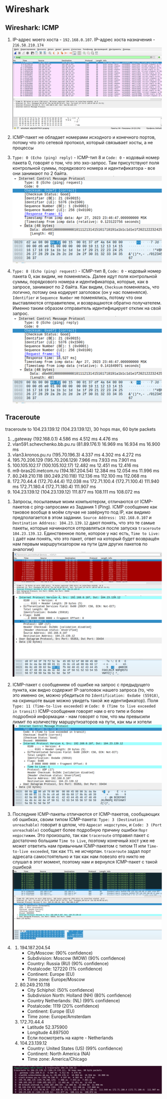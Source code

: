 # Wireshark
## Wireshark: ICMP
1. IP-адрес моего хоста - `192.168.0.107`. IP-адрес хоста назначения - `216.58.210.174` ![Image alt](1.png) 

2.  ICMP-пакет не обладает номерами исходного и конечного портов, потому что это сетевой протокол, который связывает хосты, а не процессы
3. `Type: 0 (Echo (ping) reply)` -  ICMP-тип 8 и `Code: 0` - кодовый номер пакета 0, говорят о том, что это эхо-запрос. Там присутствуют поля контрольной суммы, порядкового номера и идентификатора - все они занимают по 2 байта. ![Image alt](2.png) 
4. `Type: 8 (Echo (ping) request)` -  ICMP-тип 8, `Code: 0` - кодовый номер пакета 0, как видим, не поменялись. Далее идут поля контрольной суммы, порядкового номера и идентификатора, которые, как в запросе, занимают по 2 байта. Как видим, `Checksum` поменялась, что логично, потому она кодирует заголовок (он у нас поменялся). `Identifier` и `Sequence Number` не поменялись, потому что они выставляются отправителем, и возвращаются обратно получателем. Именно таким образом отправитель идентифицирует отклик на свой запрос.
    ![Image alt](3.png) 

## Traceroute
traceroute to 104.23.139.12 (104.23.139.12), 30 hops max, 60 byte packets
 1)  _gateway (192.168.0.1)  4.586 ms  4.512 ms  4.476 ms
 2)  vlan591.schevchenko.bb.pu.ru (81.89.176.1)  16.969 ms  16.934 ms  16.900 ms
 3)  vlan3.kronos.pu.ru (195.70.196.3)  4.337 ms  4.302 ms  4.272 ms
 4)  195.70.206.129 (195.70.206.129)  7.966 ms  7.933 ms  7.901 ms
 5)  100.105.102.17 (100.105.102.17)  12.482 ms  12.451 ms  12.416 ms
 6)  m9-bras20.inetcom.ru (194.187.204.54)  12.384 ms  12.054 ms  11.996 ms
 7)  80.249.210.118 (80.249.210.118)  112.136 ms  112.100 ms  112.068 ms
 8)  172.70.44.4 (172.70.44.4)  112.038 ms 172.71.100.4 (172.71.100.4)  111.940 ms 172.71.180.4 (172.71.180.4)  111.907 ms
 9)  104.23.139.12 (104.23.139.12)  111.877 ms  108.111 ms  108.072 ms


1.  Запросы, посылаемые моим компьютером, отличаются от ICMP-пакетов с ping-запросами из Задания 1 (Ping). ICMP сообщение как таковое вообще в моём случае не завёрнуто под IP, как видимо предполагается в этом задании. `Source Address: 192.168.0.107` и `Destination Address: 104.23.139.12` дают понять, что это те самые пакеты, которые начинаются отправляться после запуска `traceroute 104.23.139.12`. Единственное поле, которое у нас есть, `Time to Live: 1` даёт нам понять, что это пакет, ответ на который будет возвращён нам первым маршрутизатором на пути (для других пакетов по аналогии)
    ![Image alt](8.png) 
    ![Image alt](4.png) 
2.  ICMP-пакет с сообщением об ошибке на запрос с предыдущего пункта, как видно содержит IP-заголовок нашего запроса (то, что это именно он, можно убедиться по `Identification: 0xda6e (55918)`, на скриншоте выше можно увидеть такой же идентификатор). Поля `Type: 11 (Time-to-live exceeded)` и `Code: 0 (Time to live exceeded in transit)` ICMP-сообщения говорят нам о его типе и более подробной информации - нам говорят о том, что мы превысили лимит по количеству маршрутизаторов на пути, как мы и хотели
    ![Image alt](5.png) 
3.  Последние ICMP-пакеты отличаются от ICMP-пакетов, сообщающих об ошибках, своим типом ICMP-пакета: `Type: 3 (Destination unreachable)` говорит в целом, что `Адресат недоступен`, и `Code: 3 (Port unreachable)` сообщает более подробную причину ошибки `Порт недостижим`. Это произошло, так как `traceroute` отправил пакет с достаточно большим `Time to Live`, поэтому конечный хост уже не может ответить нам привычным ICMP-пакетом с типом 11 или `Time-to-live exceeded`, так как `TTL` не исчерпан. `traceroute` задал порт адресата самостоятельно и так как нам повезло его никто не слушал в этот момент, поэтому нам и вернулся ICMP-пакет с такой ошибкой
    ![Image alt](6.png) 
4.  1. 194.187.204.54
        * CityMoscow: (90% confidence)
        * Subdivision: Moscow (MOW) (90% confidence)
        * Country: Russia (RU) (90% confidence)
        * Postalcode: 127220 (1% confidence)
        * Continent: Europe (EU)
        * Time zone: Europe/Moscow
    2. 80.249.210.118 
        * City Schiphol: (50% confidence)
        * Subdivision North: Holland (NH) (80% confidence)
        * Country Netherlands: (NL) (99% confidence)
        * Postalcode: 1119 (20% confidence)
        * Continent: Europe (EU)
        * Time zone: Europe/Amsterdam
    3. 172.70.44.4
        * Latitude 52.375900
        * Longitude 4.897500
        * Если посмотреть на карте - Netherlands
    4. 104.23.139.12
        * Country: United States (US) (99% confidence)
        * Continent: North America (NA)
        * Time zone: America/Chicago

    ![Image alt](7.png) 